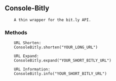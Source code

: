 ## Console-Bitly
		A thin wrapper for the bit.ly API.
		
### Methods
		URL Shorten:
		ConsoleBitly.shorten("YOUR_LONG_URL")
		
		URL Expand:
		ConsoleBitly.expand("YOUR_SHORT_BITLY_URL")
		
		URL Information:
		ConsoleBitly.info("YOUR_SHORT_BITLY_URL")

